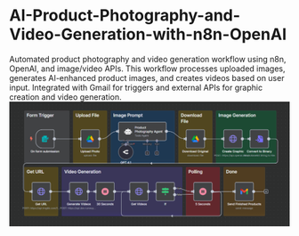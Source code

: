 # AI-Product-Photography-and-Video-Generation-with-n8n-OpenAI
Automated product photography and video generation workflow using n8n, OpenAI, and image/video APIs. This workflow processes uploaded images, generates AI-enhanced product images, and creates videos based on user input. Integrated with Gmail for triggers and external APIs for graphic creation and video generation.
![Description of Image](image%20(2).png)
